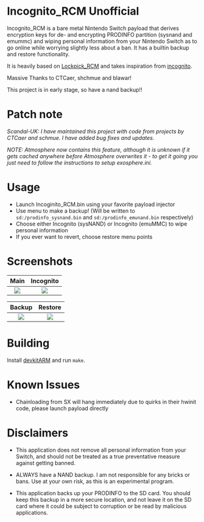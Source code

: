 Incognito_RCM Unofficial
=
Incognito_RCM is a bare metal Nintendo Switch payload that derives encryption keys for de- and encrypting PRODINFO partition (sysnand and emummc) and wiping personal information from your Nintendo Switch as to go online while worrying slightly less about a ban.
It has a builtin backup and restore functionality.

It is heavily based on [Lockpick_RCM](https://github.com/shchmue/Lockpick_RCM) and takes inspiration from [incognito](https://github.com/blawar/incognito).

Massive Thanks to CTCaer, shchmue and blawar!

This project is in early stage, so have a nand backup!!

Patch note
=
*Scandal-UK: I have maintained this project with code from projects by CTCaer and schmue. I have added bug fixes and updates.*

*NOTE: Atmosphere now contains this feature, although it is unknown if it gets cached anywhere before Atmosphere overwrites it - to get it going you just need to follow the instructions to setup exosphere.ini.*

Usage
=
* Launch Incoginito_RCM.bin using your favorite payload injector
* Use menu to make a backup! (Will be written to `sd:/prodinfo_sysnand.bin` and `sd:/prodinfo_emunand.bin` respectively)
* Choose either Incognito (sysNAND) or Incognito (emuMMC) to wipe personal information
* If you ever want to revert, choose restore menu points

Screenshots
=

Main            |  Incognito
:-------------------------:|:-------------------------:
![](/res/main.png)  |  ![](/res/incognito.png)

Backup            |  Restore
:-------------------------:|:-------------------------:
![](/res/backup.png)  |  ![](/res/restore.png)

Building
=
Install [devkitARM](https://devkitpro.org/) and run `make`.

Known Issues
=
* Chainloading from SX will hang immediately due to quirks in their hwinit code, please launch payload directly

Disclaimers
=
* This application does not remove all personal information from your Switch, and should not be treated as a true preventative measure against getting banned.

* ALWAYS have a NAND backup. I am not responsible for any bricks or bans. Use at your own risk, as this is an experimental program.

* This application backs up your PRODINFO to the SD card. You should keep this backup in a more secure location, and not leave it on the SD card where it could be subject to corruption or be read by malicious applications.
